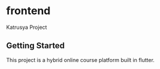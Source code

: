 # frontend

Katrusya Project

## Getting Started

This project is a hybrid online course platform built in flutter.
